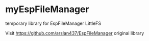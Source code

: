 # myEspFileManager
temporary library for EspFileManager LittleFS


Visit https://github.com/arslan437/EspFileManager original library
